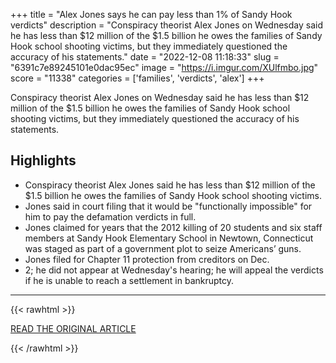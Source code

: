+++
title = "Alex Jones says he can pay less than 1% of Sandy Hook verdicts"
description = "Conspiracy theorist Alex Jones on Wednesday said he has less than $12 million of the $1.5 billion he owes the families of Sandy Hook school shooting victims, but they immediately questioned the accuracy of his statements."
date = "2022-12-08 11:18:33"
slug = "6391c7e89245101e0dac95ec"
image = "https://i.imgur.com/XUlfmbo.jpg"
score = "11338"
categories = ['families', 'verdicts', 'alex']
+++

Conspiracy theorist Alex Jones on Wednesday said he has less than $12 million of the $1.5 billion he owes the families of Sandy Hook school shooting victims, but they immediately questioned the accuracy of his statements.

## Highlights

- Conspiracy theorist Alex Jones said he has less than $12 million of the $1.5 billion he owes the families of Sandy Hook school shooting victims.
- Jones said in court filing that it would be "functionally impossible" for him to pay the defamation verdicts in full.
- Jones claimed for years that the 2012 killing of 20 students and six staff members at Sandy Hook Elementary School in Newtown, Connecticut was staged as part of a government plot to seize Americans’ guns.
- Jones filed for Chapter 11 protection from creditors on Dec.
- 2; he did not appear at Wednesday's hearing; he will appeal the verdicts if he is unable to reach a settlement in bankruptcy.

---

{{< rawhtml >}}
  <p class="article-category">
    <a target="_blank" href="https://www.reuters.com/legal/alex-jones-says-he-can-pay-less-than-1-sandy-hook-verdicts-2022-12-08/">READ THE ORIGINAL ARTICLE</a>
  </p>
{{< /rawhtml >}}
